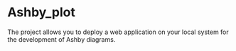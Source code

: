 # Ashby_plot
The project allows you to deploy a web application on your local system for the development of Ashby diagrams.
